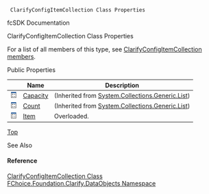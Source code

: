 ﻿     ClarifyConfigItemCollection Class Properties                                                   

fcSDK Documentation

ClarifyConfigItemCollection Class Properties

For a list of all members of this type, see [ClarifyConfigItemCollection members](fcSDK~FChoice.Foundation.Clarify.DataObjects.ClarifyConfigItemCollection_members.md).

Public Properties

|   | Name | Description |
| --- | --- | --- |
| ![Public Property](dotnetimages/publicProperty.png) | [Capacity](#) | (Inherited from [System.Collections.Generic.List<ConfigItem>](#)) |
| ![Public Property](dotnetimages/publicProperty.png) | [Count](#) | (Inherited from [System.Collections.Generic.List<ConfigItem>](#)) |
| ![Public Property](dotnetimages/publicProperty.png) | [Item](fcSDK~FChoice.Foundation.Clarify.DataObjects.ClarifyConfigItemCollection~Item.md) | Overloaded.    |

[Top](#top)

See Also

#### Reference

[ClarifyConfigItemCollection Class](fcSDK~FChoice.Foundation.Clarify.DataObjects.ClarifyConfigItemCollection.md)  
[FChoice.Foundation.Clarify.DataObjects Namespace](fcSDK~FChoice.Foundation.Clarify.DataObjects_namespace.md)